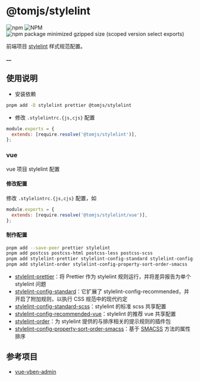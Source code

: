# @tomjs/stylelint

![npm](https://img.shields.io/npm/v/%40tomjs/stylelint) ![NPM](https://img.shields.io/npm/l/%40tomjs%2Fstylelint) ![npm package minimized gzipped size (scoped version select exports)](https://img.shields.io/bundlejs/size/%40tomjs/stylelint)

前端项目 [stylelint](https://stylelint.io/) 样式规范配置。

**\_\_**

## 使用说明

- 安装依赖

```bash
pnpm add -D stylelint prettier @tomjs/stylelint
```

- 修改 `.stylelintrc.{js,cjs}` 配置

```js
module.exports = {
  extends: [require.resolve('@tomjs/stylelint')],
};
```

### vue

vue 项目 stylelint 配置

#### 修改配置

修改 `.stylelintrc.{js,cjs}` 配置，如

```js
module.exports = {
  extends: [require.resolve('@tomjs/stylelint/vue')],
};
```

#### 制作配置

```bash
pnpm add --save-peer prettier stylelint
pnpm add postcss postcss-html postcss-less postcss-scss
pnpm add stylelint-prettier stylelint-config-standard stylelint-config-standard-scss stylelint-config-recommended-vue
pnpm add stylelint-order stylelint-config-property-sort-order-smacss
```

- [stylelint-prettier](https://www.npmjs.com/package/stylelint-prettier)：将 Prettier 作为 stylelint 规则运行，并将差异报告为单个 stylelint 问题
- [stylelint-config-standard](https://www.npmjs.com/package/stylelint-config-standard)：它扩展了 stylelint-config-recommended，并开启了附加规则，以执行 CSS 规范中的现代约定
- [stylelint-config-standard-scss](https://www.npmjs.com/package/stylelint-config-standard-scss)：stylelint 的标准 scss 共享配置
- [stylelint-config-recommended-vue](https://www.npmjs.com/package/stylelint-config-recommended-vue)：stylelint 的推荐 vue 共享配置
- [stylelint-order](https://www.npmjs.com/package/stylelint-order)：为 stylelint 提供的与排序相关的提示规则的插件包
- [stylelint-config-property-sort-order-smacss](https://www.npmjs.com/package/stylelint-config-property-sort-order-smacss)：基于 [SMACSS](http://smacss.com/) 方法的属性排序

## 参考项目

- [vue-vben-admin](https://github.com/vbenjs/vue-vben-admin)

